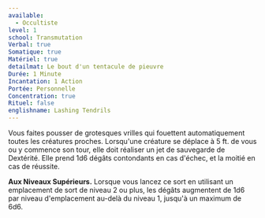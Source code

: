```yaml
---
available:
  - Occultiste
level: 1
school: Transmutation
Verbal: true
Somatique: true
Matériel: true
detailmat: Le bout d'un tentacule de pieuvre
Durée: 1 Minute
Incantation: 1 Action
Portée: Personnelle
Concentration: true
Rituel: false
englishname: Lashing Tendrils
---
```

Vous faites pousser de grotesques vrilles qui fouettent automatiquement toutes les créatures proches. Lorsqu'une créature se déplace à 5 ft. de vous ou y commence son tour, elle doit réaliser un jet de sauvegarde de Dextérité. Elle prend 1d6 dégâts contondants en cas d'échec, et la moitié en cas de réussite.

__Aux Niveaux Supérieurs.__ Lorsque vous lancez ce sort en utilisant un emplacement de sort de niveau 2 ou plus, les dégâts augmentent de 1d6 par niveau d'emplacement au-delà du niveau 1, jusqu'à un maximum de 6d6.
